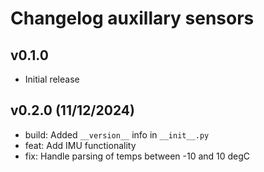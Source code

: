 # Changelog auxillary sensors

## v0.1.0

- Initial release

## v0.2.0 (11/12/2024)

- build: Added `__version__` info in `__init__.py`
- feat: Add IMU functionality
- fix: Handle parsing of temps between -10 and 10 degC
